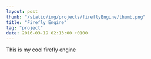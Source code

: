 ```yaml
---
layout: post
thumb: "/static/img/projects/fireflyEngine/thumb.png"
title: "Firefly Engine"
tag: "project"
date: 2016-03-19 02:13:00 +0100
---
```


This is my cool firefly engine
